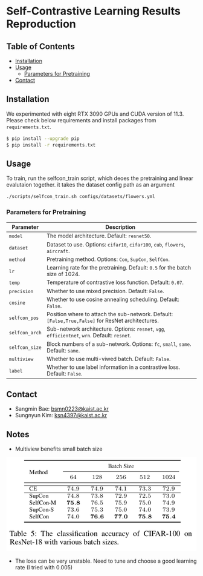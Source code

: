# Self-Contrastive Learning Results Reproduction

## Table of Contents

* [Installation](#installation)
* [Usage](#usage)
  * [Parameters for Pretraining](#parameters-for-pretraining)
* [Contact](#contact)

## Installation
We experimented with eight RTX 3090 GPUs and CUDA version of 11.3.   
Please check below requirements and install packages from `requirements.txt`.

```bash
$ pip install --upgrade pip
$ pip install -r requirements.txt
```

## Usage
To train, run the selfcon_train script, which deoes the pretraining and linear evalutaion together. it takes the dataset config path as an argument

```bash
./scripts/selfcon_train.sh configs/datasets/flowers.yml
```



### Parameters for Pretraining
| Parameter                      | Description                                 |
| ----------------------------- | ---------------------------------------- |
| `model` | The model architecture. Default: `resnet50`. |
| `dataset`      | Dataset to use. Options:  `cifar10`, `cifar100`, `cub`, `flowers`, `aircraft`. |
| `method`      | Pretraining method. Options:  `Con`, `SupCon`, `SelfCon`. |
| `lr` | Learning rate for the pretraining. Default: `0.5` for the batch size of 1024. |
| `temp` | Temperature of contrastive loss function. Default: `0.07`. |
| `precision` | Whether to use mixed precision. Default: `False`. |
| `cosine` | Whether to use cosine annealing scheduling. Default: `False`. |
| `selfcon_pos` | Position where to attach the sub-network. Default: `[False,True,False]` for ResNet architectures. |
| `selfcon_arch` | Sub-network architecture. Options: `resnet`, `vgg`, `efficientnet`, `wrn`. Default: `resnet`. |
| `selfcon_size` | Block numbers of a sub-network. Options: `fc`, `small`, `same`. Default: `same`. |
| `multiview` | Whether to use multi-viwed batch. Default: `False`. |
| `label` | Whether to use label information in a contrastive loss. Default: `False`. |

## Contact
* Sangmin Bae: bsmn0223@kaist.ac.kr
* Sungnyun Kim: ksn4397@kaist.ac.kr


## Notes 
* Multiview benefits small batch size 
<p align="center">
  <img src=image.png width="800">
</p>

* The loss can be very unstable. Need to tune and choose a good learning rate (I tried with 0.005)